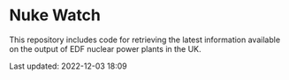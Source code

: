 # Nuke Watch

This repository includes code for retrieving the latest information available on the output of EDF nuclear power plants in the UK.

Last updated: 2022-12-03 18:09